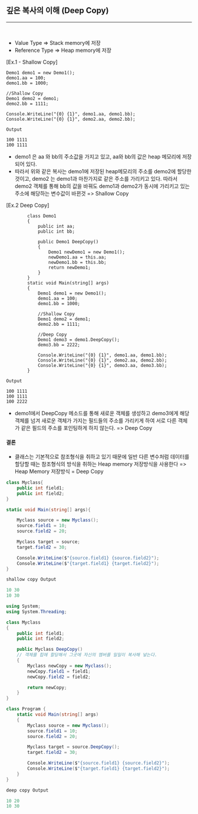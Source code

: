 ## 깊은 복사의 이해 (Deep Copy)
----------------------------------------------------------------

<br />

-  Value Type => Stack memory에 저장
-  Reference Type => Heap memory에 저장

[Ex.1 - Shallow Copy]
```Csharp
Demo1 demo1 = new Demo1();
demo1.aa = 100;
demo1.bb = 1000;

//Shallow Copy
Demo1 demo2 = demo1;
demo2.bb = 1111;

Console.WriteLine("{0} {1}", demo1.aa, demo1.bb);
Console.WriteLine("{0} {1}", demo2.aa, demo2.bb);
```
```result
Output

100 1111
100 1111
```

- demo1 은 aa 와 bb의 주소값을 가지고 있고, aa와 bb의 값은 heap 메모리에 저장되어 있다.
- 따라서 위와 같은 복사는 demo1에 저장된 heap메모리의 주소를 demo2에 할당한 것이고, demo2 는 demo1과 마찬가지로 같은 주소를 가리키고 있다. 따라서 demo2 객체를 통해 bb의 값을 바꿔도 demo1과 demo2가 동시에 가리키고 있는 주소에 해당하는 변수값이 바뀐것 => Shallow Copy

[Ex.2 Deep Copy]
```Csharp
        class Demo1
        {
            public int aa;
            public int bb;  
        
            public Demo1 DeepCopy()
            {
                Demo1 newDemo1 = new Demo1();  
                newDemo1.aa = this.aa;
                newDemo1.bb = this.bb;  
                return newDemo1;
            }
        }
        static void Main(string[] args)
        {
            Demo1 demo1 = new Demo1();
            demo1.aa = 100;
            demo1.bb = 1000;

            //Shallow Copy
            Demo1 demo2 = demo1;
            demo2.bb = 1111;

            //Deep Copy
            Demo1 demo3 = demo1.DeepCopy();
            demo3.bb = 2222;

            Console.WriteLine("{0} {1}", demo1.aa, demo1.bb);
            Console.WriteLine("{0} {1}", demo2.aa, demo2.bb);
            Console.WriteLine("{0} {1}", demo3.aa, demo3.bb);
        }
```
```result
Output

100 1111
100 1111
100 2222
```

- demo1에서 DeepCopy 메소드를 통해 새로운 객체를 생성하고 demo3에게 해당 객체를 넘겨 새로운 객체가 가지는 필드들의 주소를 가리키게 하여 서로 다른 객체가 같은 필드의 주소를 포인팅하게 하지 않는다. => Deep Copy

#### 결론

- 클래스는 기본적으로 참조형식을 취하고 있기 때문에 일반 다른 변수처럼 데이터를 할당할 때는 참조형식의 방식을 취하는 Heap memory 저장방식을 사용한다 => Heap Memory 저장방식 = Deep Copy


```csharp
class Myclass{
    public int field1;
    public int field2;
}

static void Main(string[] args){

    Myclass source = new Myclass();
    source.field1 = 10;
    source.field2 = 20;

    Myclass target = source;
    target.field2 = 30;

    Console.WriteLine($"{source.field1} {source.field2}");
    Console.WriteLine($"{target.field1} {target.field2}");    
}
```

``` Java
shallow copy Output

10 30
10 30
```

```csharp
using System;
using System.Threading;

class Myclass
{
    public int field1;
    public int field2;

    public Myclass DeepCopy() 
    // 객체를 힙에 할당해서 그곳에 자신의 멤버를 일일이 복사해 넣는다.
    {
        Myclass newCopy = new Myclass();
        newCopy.field1 = field1;
        newCopy.field2 = field2;    

        return newCopy;
    }
}

class Program { 
    static void Main(string[] args)
    {
        Myclass source = new Myclass();
        source.field1 = 10;
        source.field2 = 20;

        Myclass target = source.DeepCopy();
        target.field2 = 30;

        Console.WriteLine($"{source.field1} {source.field2}");
        Console.WriteLine($"{target.field1} {target.field2}");
    }
}
```

``` Java
deep copy Output

10 20
10 30
```